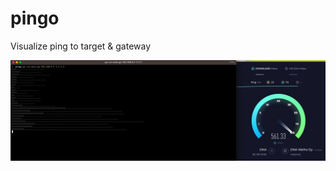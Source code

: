 # pingo

Visualize ping to target & gateway

![screenshot](https://github.com/matti/pingo/raw/main/pingo.jpg)
